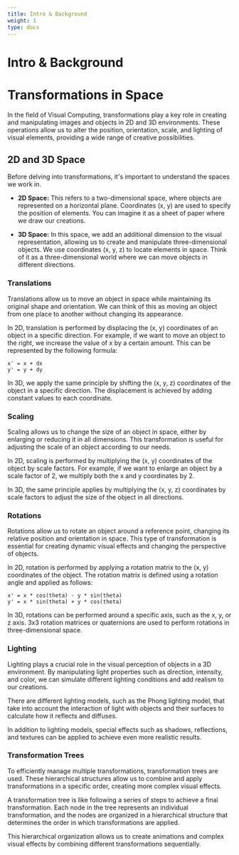 ```yaml
---
title: Intro & Background
weight: 1
type: docs
---
```


# **Intro & Background**

# **Transformations in Space**

In the field of Visual Computing, transformations play a key role in creating and manipulating images and objects in 2D and 3D environments. These operations allow us to alter the position, orientation, scale, and lighting of visual elements, providing a wide range of creative possibilities.

## **2D and 3D Space**
Before delving into transformations, it's important to understand the spaces we work in.

- **2D Space:** This refers to a two-dimensional space, where objects are represented on a horizontal plane. Coordinates (x, y) are used to specify the position of elements. You can imagine it as a sheet of paper where we draw our creations.

- **3D Space:** In this space, we add an additional dimension to the visual representation, allowing us to create and manipulate three-dimensional objects. We use coordinates (x, y, z) to locate elements in space. Think of it as a three-dimensional world where we can move objects in different directions.

### **Translations**

Translations allow us to move an object in space while maintaining its original shape and orientation. We can think of this as moving an object from one place to another without changing its appearance.

In 2D, translation is performed by displacing the (x, y) coordinates of an object in a specific direction. For example, if we want to move an object to the right, we increase the value of x by a certain amount. This can be represented by the following formula:
 ```
x' = x + dx
y' = y + dy
 ```
In 3D, we apply the same principle by shifting the (x, y, z) coordinates of the object in a specific direction. The displacement is achieved by adding constant values to each coordinate.

### **Scaling**

Scaling allows us to change the size of an object in space, either by enlarging or reducing it in all dimensions. This transformation is useful for adjusting the scale of an object according to our needs.

In 2D, scaling is performed by multiplying the (x, y) coordinates of the object by scale factors. For example, if we want to enlarge an object by a scale factor of 2, we multiply both the x and y coordinates by 2.

In 3D, the same principle applies by multiplying the (x, y, z) coordinates by scale factors to adjust the size of the object in all directions.

### **Rotations**

Rotations allow us to rotate an object around a reference point, changing its relative position and orientation in space. This type of transformation is essential for creating dynamic visual effects and changing the perspective of objects.

In 2D, rotation is performed by applying a rotation matrix to the (x, y) coordinates of the object. The rotation matrix is defined using a rotation angle and applied as follows:
```
x' = x * cos(theta) - y * sin(theta)
y' = x * sin(theta) + y * cos(theta)
```
In 3D, rotations can be performed around a specific axis, such as the x, y, or z axis. 3x3 rotation matrices or quaternions are used to perform rotations in three-dimensional space.

### **Lighting**

Lighting plays a crucial role in the visual perception of objects in a 3D environment. By manipulating light properties such as direction, intensity, and color, we can simulate different lighting conditions and add realism to our creations.

There are different lighting models, such as the Phong lighting model, that take into account the interaction of light with objects and their surfaces to calculate how it reflects and diffuses.

In addition to lighting models, special effects such as shadows, reflections, and textures can be applied to achieve even more realistic results.

### **Transformation Trees**

To efficiently manage multiple transformations, transformation trees are used. These hierarchical structures allow us to combine and apply transformations in a specific order, creating more complex visual effects.

A transformation tree is like following a series of steps to achieve a final transformation. Each node in the tree represents an individual transformation, and the nodes are organized in a hierarchical structure that determines the order in which transformations are applied.

This hierarchical organization allows us to create animations and complex visual effects by combining different transformations sequentially.